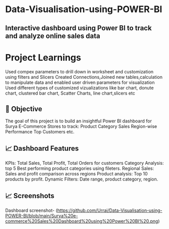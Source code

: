 # Data-Visualisation-using-POWER-BI
## Interactive dashboard using Power BI to track and analyze online sales data 
# Project Learnings
Used compex parameters to drill down in worksheet and customization using filters and Slicers
Created Connections,Joined new tables,calculation to manipulate data and enabled user driven parameters for visualization
Used different types of customized vizualizations like bar chart, donute chart, clustered bar chart, Scatter Charts, line chart,slicers etc
## 📌 Objective
The goal of this project is to build an insightful Power BI dashboard for Surya E-Commerce Stores to track:
Product Category Sales
Region-wise Performance
Top Customers etc.

## 📈 Dashboard Features
KPIs: Total Sales, Total Profit, Total Orders for customers
Category Analysis: top 5 Best performing product categories using fileters.
Regional Sales: Sales and profit comparison across regions
Product analysis: Top 10 products by profit.
Dynamic Filters: Date range, product category, region.

## 📈 Screenshots 

Dashboard screenshot- (https://github.com/Urrai/Data-Visualisation-using-POWER-BI/blob/main/Surya%20e-commerce%20Sales%20Dashboard%20using%20Power%20BI%20.png)
